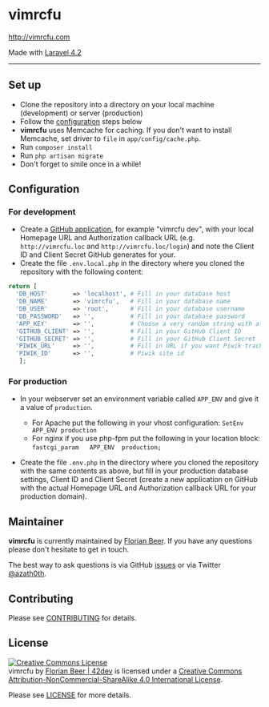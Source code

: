 # vimrcfu

http://vimrcfu.com

Made with [Laravel 4.2](http://laravel.com/docs/4.2)

---

## Set up

* Clone the repository into a directory on your local machine (development) or server (production)
* Follow the [configuration](#Configuration) steps below
* **vimrcfu** uses Memcache for caching. If you don't want to install Memcache, set driver to `file` in `app/config/cache.php`.
* Run `composer install`
* Run `php artisan migrate`
* Don't forget to smile once in a while!


## <a name="#configuration"></a>Configuration

### For development

* Create a [GitHub application](https://github.com/settings/applications), for example "vimrcfu dev", with your local Homepage URL and Authorization callback URL (e.g. `http://vimrcfu.loc` and `http://vimrcfu.loc/login`) and note the Client ID and Client Secret GitHub generates for your.
* Create the file `.env.local.php` in the directory where you cloned the repository with the following content:

``` php
return [
  'DB_HOST'       => 'localhost', # Fill in your database host
  'DB_NAME'       => 'vimrcfu',   # Fill in your database name
  'DB_USER'       => 'root',      # Fill in your database username
  'DB_PASSWORD'   => '',          # Fill in your database password
  'APP_KEY'       => '',          # Choose a very random string with at least 32 characters
  'GITHUB_CLIENT' => '',          # Fill in your GitHub Client ID
  'GITHUB_SECRET' => '',          # Fill in your GitHub Client Secret
  'PIWIK_URL'     => '',          # Fill in URL if you want Piwik tracking
  'PIWIK_ID'      => '',          # Piwik site id
   ];
```

### For production

* In your webserver set an environment variable called `APP_ENV` and give it a value of `production`.

  * For Apache put the following in your vhost configuration: `SetEnv APP_ENV production`
  * For nginx if you use php-fpm put the following in your location block: `fastcgi_param   APP_ENV  production;`


* Create the file `.env.php` in the directory where you cloned the repository with the same contents as above, but fill in your production database settings, Client ID and Client Secret (create a new application on GitHub with the actual Homepage URL and Authorization callback URL for your production domain).

## Maintainer

**vimrcfu** is currently maintained by [Florian Beer](http://github.com/florianbeer). If you have any questions please don't hesitate to get in touch.

The best way to ask questions is via GitHub [issues](https://github.com/florianbeer/vimrcfu/issues) or via Twitter [@azath0th](https://twitter.com/azath0th).

## Contributing

Please see [CONTRIBUTING](https://github.com/florianbeer/vimrcfu/blob/master/CONTRIBUTING.md) for details.

## License

<a rel="license" href="http://creativecommons.org/licenses/by-nc-sa/4.0/"><img alt="Creative Commons License" style="border-width:0" src="https://i.creativecommons.org/l/by-nc-sa/4.0/88x31.png" /></a><br /><span xmlns:dct="http://purl.org/dc/terms/" property="dct:title">vimrcfu</span> by <a xmlns:cc="http://creativecommons.org/ns#" href="http://42dev.eu" property="cc:attributionName" rel="cc:attributionURL">Florian Beer | 42dev</a> is licensed under a <a rel="license" href="http://creativecommons.org/licenses/by-nc-sa/4.0/">Creative Commons Attribution-NonCommercial-ShareAlike 4.0 International License</a>.

Please see [LICENSE](https://github.com/florianbeer/vimrcfu/blob/master/LICENSE.md) for more details.

